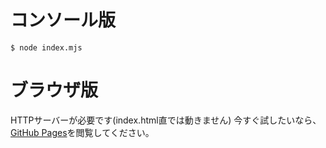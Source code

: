 # コンソール版
`$ node index.mjs`
# ブラウザ版
HTTPサーバーが必要です(index.html直では動きません)
今すぐ試したいなら、[GitHub Pages](https://bsahd.github.io/extension-akinator/)を閲覧してください。
